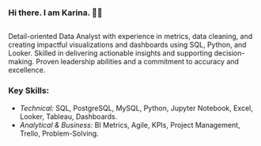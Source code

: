 ### Hi there. I am Karina. :woman_technologist: 
##
Detail-oriented Data Analyst with experience in metrics, data cleaning, and creating impactful visualizations and dashboards using SQL, Python, and Looker. Skilled in delivering actionable insights and supporting decision-making. Proven leadership abilities and a commitment to accuracy and excellence.

### Key Skills: 
- *Technical:* SQL, PostgreSQL, MySQL, Python, Jupyter Notebook, Excel, Looker, Tableau, Dashboards.
- *Analytical & Business:* BI Metrics, Agile, KPIs, Project Management, Trello, Problem-Solving.





